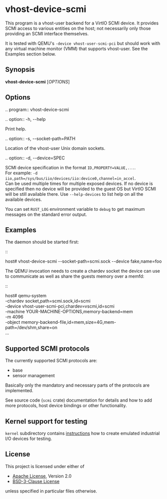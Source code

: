 # vhost-device-scmi

This program is a vhost-user backend for a VirtIO SCMI device.
It provides SCMI access to various entities on the host; not
necessarily only those providing an SCMI interface themselves.

It is tested with QEMU's `-device vhost-user-scmi-pci` but should work
with any virtual machine monitor (VMM) that supports vhost-user. See
the Examples section below.

## Synopsis

**vhost-device-scmi** [*OPTIONS*]

## Options

.. program:: vhost-device-scmi

.. option:: -h, --help

  Print help.

.. option:: -s, --socket-path=PATH

  Location of the vhost-user Unix domain sockets.

.. option:: -d, --device=SPEC

  SCMI device specification in the format `ID,PROPERTY=VALUE,...`.  
  For example: `-d iio,path=/sys/bus/iio/devices/iio:device0,channel=in_accel`.  
  Can be used multiple times for multiple exposed devices.
  If no device is specified then no device will be provided to the
  guest OS but VirtIO SCMI will be still available there.
  Use `--help-devices` to list help on all the available devices.

You can set `RUST_LOG` environment variable to `debug` to get maximum
messages on the standard error output.

## Examples

The daemon should be started first:

::

  host# vhost-device-scmi --socket-path=scmi.sock --device fake,name=foo

The QEMU invocation needs to create a chardev socket the device can
use to communicate as well as share the guests memory over a memfd:

::

  host# qemu-system \
      -chardev socket,path=scmi.sock,id=scmi \
      -device vhost-user-scmi-pci,chardev=vscmi,id=scmi \
      -machine YOUR-MACHINE-OPTIONS,memory-backend=mem \
      -m 4096 \
      -object memory-backend-file,id=mem,size=4G,mem-path=/dev/shm,share=on \
      ...

## Supported SCMI protocols

The currently supported SCMI protocols are:

- base
- sensor management

Basically only the mandatory and necessary parts of the protocols are
implemented.

See source code (`scmi` crate) documentation for details and how to
add more protocols, host device bindings or other functionality.

## Kernel support for testing

`kernel` subdirectory contains
[instructions](kernel/iio-dummy/README.md) how to create emulated
industrial I/O devices for testing.

## License

This project is licensed under either of

- [Apache License](http://www.apache.org/licenses/LICENSE-2.0), Version 2.0
- [BSD-3-Clause License](https://opensource.org/licenses/BSD-3-Clause)

unless specified in particular files otherwise.

